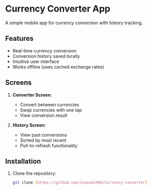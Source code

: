 # Currency Converter App

A simple mobile app for currency conversion with history tracking.

## Features

- Real-time currency conversion
- Conversion history saved locally
- Intuitive user interface
- Works offline (uses cached exchange rates)

## Screens

1. **Converter Screen**:
   - Convert between currencies
   - Swap currencies with one tap
   - View conversion result

2. **History Screen**:
   - View past conversions
   - Sorted by most recent
   - Pull-to-refresh functionality

## Installation

1. Clone the repository:
   ```bash
   git clone [https://github.com/Ivanok1990/Currency-converter]

